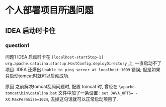# 个人部署项目所遇问题

## IDEA 启动时卡住

### question1

问题1
   IDEA 启动时卡在 `[localhost-startStop-1] org.apache.catalina.startup.HostConfig.deployDirectory` 上, 一直启动不了项目. IDEA 还爆出 `Unable to ping server at localhost:1099` 错误;
   但是如果只启动tomcat时就可以启动成功.

原因
   之前解决tomcat乱码问题时, 配置 tomcat 时, 曾经在 `\apache-tomcat\bin\catalina.bat` 文件中加了一条设置 : `set JAVA_OPTS= -XX:MaxPermSize=1024`, 去掉这句话就可以正常启动项目了.

